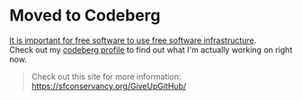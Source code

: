 # Moved to Codeberg

[It is important for free software to use free software infrastructure](https://drewdevault.com/2022/03/29/free-software-free-infrastructure.html).  
Check out my [codeberg profile](https://codeberg.org/petros_katiforis) to find out what I'm actually working on right now. 

> Check out this site for more information: https://sfconservancy.org/GiveUpGitHub/
